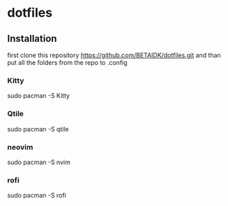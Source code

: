 # dotfiles

## Installation 

first clone this repository 
https://github.com/BETAIDK/dotfiles.git and than put all the folders from the repo to .config


### Kitty
 
sudo pacman -S Kitty

### Qtile

sudo pacman -S qtile

### neovim

sudo pacman -S nvim

### rofi

sudo pacman -S rofi

